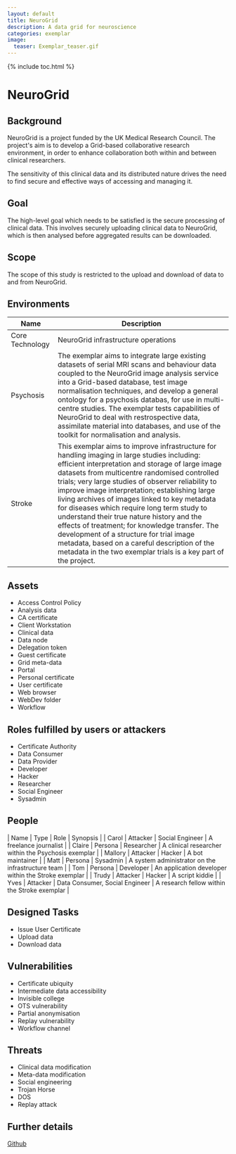 ```yaml
---
layout: default
title: NeuroGrid
description: A data grid for neuroscience
categories: exemplar
image:
  teaser: Exemplar_teaser.gif
---
```


{% include toc.html %}

<h1>NeuroGrid</h1>

<h2>Background</h2>

NeuroGrid is a project funded by the UK Medical Research Council.  The project's aim is to develop a Grid-based collaborative research environment, in order to enhance collaboration both within and between clinical researchers.

The sensitivity of this clinical data and its distributed nature drives the need to find secure and effective ways of accessing and managing it.

<h2>Goal</h2>

The high-level goal which needs to be satisfied is the secure processing of clinical data.  This involves securely uploading clinical data to NeuroGrid, which is then analysed before aggregated results can be downloaded.

<h2>Scope</h2>

The scope of this study is restricted to the upload and download of data to and from NeuroGrid.


<h2>Environments</h2>

| Name | Description |
| ---- | ----------- |
| Core Technology | NeuroGrid infrastructure operations |
| Psychosis | The exemplar aims to integrate large existing datasets of serial MRI scans and behaviour data coupled to the NeuroGrid image analysis service into a Grid-based database, test image normalisation techniques, and develop a general ontology for a psychosis databas, for use in multi-centre studies.  The exemplar tests capabilities of NeuroGrid to deal with restrospective data, assimilate material into databases, and use of the toolkit for normalisation and analysis.|
| Stroke | This exemplar aims to improve infrastructure for handling imaging in large studies including: efficient interpretation and storage of large image datasets from multicentre randomised controlled trials; very large studies of observer reliability to improve image interpretation; establishing large living archives of images linked to key metadata for diseases which require long term study to understand their true nature history and the effects of treatment; for knowledge transfer. The development of a structure for trial image metadata, based on a careful description of the metadata in the two exemplar trials is a key part of the project. |

<h2>Assets</h2>

* Access Control Policy
* Analysis data
* CA certificate
* Client Workstation
* Clinical data
* Data node
* Delegation token
* Guest certificate
* Grid meta-data
* Portal
* Personal certificate
* User certificate
* Web browser
* WebDev folder
* Workflow

<h2>Roles fulfilled by users or attackers</h2>

* Certificate Authority
* Data Consumer
* Data Provider
* Developer
* Hacker
* Researcher
* Social Engineer
* Sysadmin

<h2>People</h2>

| Name | Type | Role | Synopsis |
| Carol | Attacker | Social Engineer | A freelance journalist |
| Claire | Persona | Researcher | A clinical researcher within the Psychosis exemplar |
| Mallory | Attacker | Hacker | A bot maintainer |
| Matt | Persona | Sysadmin | A system administrator on the infrastructure team |
| Tom | Persona | Developer | An application developer within the Stroke exemplar |
| Trudy | Attacker | Hacker | A script kiddie |
| Yves | Attacker | Data Consumer, Social Engineer | A research fellow within the Stroke exemplar |

<h2>Designed Tasks</h2>

* Issue User Certificate
* Upload data
* Download data

<h2>Vulnerabilities</h2>

* Certificate ubiquity
* Intermediate data accessibility
* Invisible college
* OTS vulnerability
* Partial anonymisation
* Replay vulnerability
* Workflow channel

<h2>Threats</h2>

* Clinical data modification
* Meta-data modification
* Social engineering
* Trojan Horse
* DOS
* Replay attack

<h2>Further details</h2>

[Github](https://github.com/failys/CAIRIS/tree/master/cairis/examples/exemplars/NeuroGrid)

